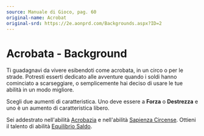 ```yaml
---
source: Manuale di Gioco, pag. 60
original-name: Acrobat
original-srd: https://2e.aonprd.com/Backgrounds.aspx?ID=2
---
```


# Acrobata - Background

Ti guadagnavi da vivere esibendoti come acrobata, in un circo o per le strade.
Potresti esserti dedicato alle avventure quando i soldi hanno cominciato a
scarseggiare, o semplicemente hai deciso di usare le tue abilità in un modo
migliore.

Scegli due aumenti di caratteristica. Uno deve essere a **Forza** o
**Destrezza** e uno è un aumento di caratteristica libero.

Sei addestrato nell'abilità [Acrobazia](/abilita/acrobazia) e nell'abilità
[Sapienza Circense](/abilita/sapienza). Ottieni il talento di abilità
[Equilibrio Saldo](/talenti/generici/equilibrio-saldo).
